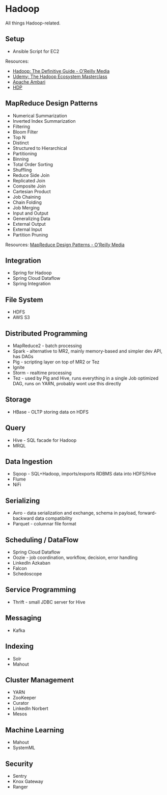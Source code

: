 # Hadoop
All things Hadoop-related.

## Setup
- Ansible Script for EC2

Resources: 
- [Hadoop: The Definitive Guide - O'Reilly Media](http://shop.oreilly.com/product/0636920033448.do)
- [Udemy: The Hadoop Ecosystem Masterclass](https://www.udemy.com/learn-big-data-the-hadoop-ecosystem-masterclass/)
- [Apache Ambari](https://cwiki.apache.org/confluence/display/AMBARI/Quick+Start+Guide)
- [HDP](https://hortonworks.com/products/data-center/hdp/)

## MapReduce Design Patterns
- Numerical Summarization
- Inverted Index Summarization
- Filtering
- Bloom Filter
- Top N
- Distinct
- Structured to Hierarchical
- Partitioning
- Binning
- Total Order Sorting
- Shuffling
- Reduce Side Join
- Replicated Join
- Composite Join
- Cartesian Product
- Job Chaining
- Chain Folding
- Job Merging
- Input and Output
- Generalizing Data
- External Output
- External Input
- Partition Pruning


Resources: [MapReduce Design Patterns - O'Reilly Media](http://shop.oreilly.com/product/0636920025122.do)

## Integration
- Spring for Hadoop
- Spring Cloud Dataflow
- Spring Integration

## File System
- HDFS
- AWS S3

## Distributed Programming
- MapReduce2 - batch processing
- Spark - alternative to MR2, mainly memory-based and simpler dev API, has DAGs
- Pig - scripting layer on top of MR2 or Tez
- Ignite
- Storm - realtime processing
- Tez - used by Pig and Hive, runs everything in a single Job optimized DAG, runs on YARN, probably wont use this directly

## Storage
- HBase - OLTP storing data on HDFS

## Query
- Hive - SQL facade for Hadoop
- MRQL

## Data Ingestion
- Sqoop - SQL+Hadoop, imports/exports RDBMS data into HDFS/Hive
- Flume
- NiFi

## Serializing
- Avro - data serialization and exchange, schema in payload, forward-backward data compatibility
- Parquet - columnar file format

## Scheduling / DataFlow
- Spring Cloud Dataflow
- Oozie - job coordination, workflow, decision, error handling
- LinkedIn Azkaban
- Falcon
- Schedoscope

## Service Programming
- Thrift - small JDBC server for Hive

## Messaging
- Kafka

## Indexing
- Solr
- Mahout

## Cluster Management
- YARN
- ZooKeeper
- Curator
- LinkedIn Norbert
- Mesos

## Machine Learning
- Mahout
- SystemML

## Security
- Sentry
- Knox Gateway
- Ranger

